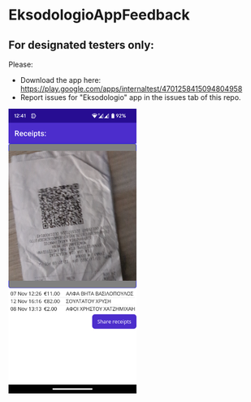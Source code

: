 # EksodologioAppFeedback

## For designated testers only: 
Please:
- Download the app here: https://play.google.com/apps/internaltest/4701258415094804958
- Report issues for "Eksodologio" app in the issues tab of this repo.

<img src="https://github.com/idimou/EksodologioAppFeedback/blob/main/eksodologio-app-v0.1-screenshot.png" width="50%" height="50%">
